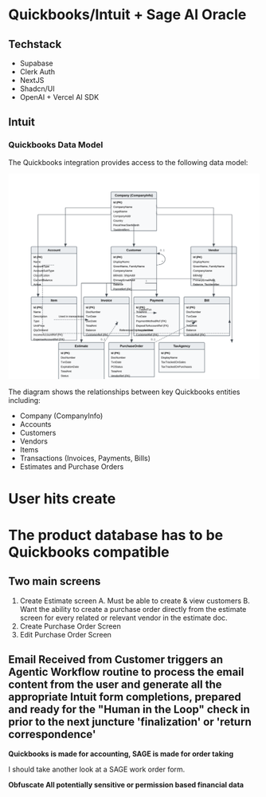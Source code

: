 # Quickbooks/Intuit + Sage AI Oracle

## Techstack

- Supabase
- Clerk Auth
- NextJS
- Shadcn/UI
- OpenAI + Vercel AI SDK

## Intuit

### Quickbooks Data Model

The Quickbooks integration provides access to the following data model:

![Quickbooks Entity Relationship Diagram](docs/quickbooks-erd.svg)

The diagram shows the relationships between key Quickbooks entities including:

- Company (CompanyInfo)
- Accounts
- Customers
- Vendors
- Items
- Transactions (Invoices, Payments, Bills)
- Estimates and Purchase Orders

# User hits create

# The product database has to be Quickbooks compatible

## Two main screens

1. Create Estimate screen
   A. Must be able to create & view customers
   B. Want the ability to create a purchase order directly from the estimate screen for every related or relevant vendor in the estimate doc.
2. Create Purchase Order Screen
3. Edit Purchase Order Screen

## Email Received from Customer triggers an Agentic Workflow routine to process the email content from the user and generate all the appropriate Intuit form completions, prepared and ready for the "Human in the Loop" check in prior to the next juncture 'finalization' or 'return correspondence'

**Quickbooks is made for accounting, SAGE is made for order taking**

I should take another look at a SAGE work order form.

**Obfuscate All potentially sensitive or permission based financial data**
